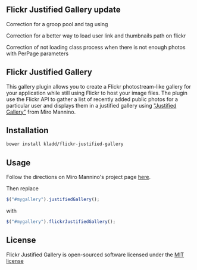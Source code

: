 ## Flickr Justified Gallery update
Correction for a groop pool and tag using

Correction for a better way to load user link and thumbnails path on flickr

Correction of not loading class process when there is not enough photos with PerPage parameters




## Flickr Justified Gallery

This gallery plugin allows you to create a Flickr photostream-like gallery for your application
while still using Flickr to host your image files. The plugin use the Flickr API to gather a list
of recently added public photos for a particular user and displays them in a justified gallery
using ["Justified Gallery"](http://miromannino.com/projects/justified-gallery/) from Miro Mannino.

## Installation

```bash
bower install kladd/flickr-justified-gallery
```

## Usage

Follow the directions on Miro Mannino's project page
[here](http://miromannino.com/projects/justified-gallery/).

Then replace

```javascript
$("#mygallery").justifiedGallery();
```

with

```javascript
$("#mygallery").flickrJustifiedGallery();
```

## License

Flickr Justified Gallery is open-sourced software licensed under the
[MIT license](https://raw.github.com/kladd/flickr-justified-gallery/master/LICENSE)
